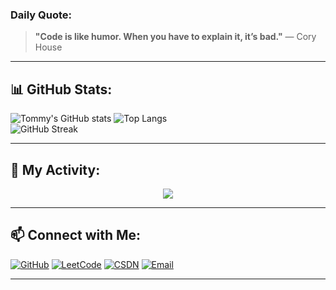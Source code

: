 
### **Daily Quote:**
> **"Code is like humor. When you have to explain it, it’s bad."** — Cory House

---


## 📊 GitHub Stats:
![Tommy's GitHub stats](https://github-readme-stats.vercel.app/api?username=Biscoffee&show_icons=true&theme=tokyonight) 
![Top Langs](https://github-readme-stats.vercel.app/api/top-langs/?username=Tommy-MrWu&layout=compact&theme=tokyonight)  
![GitHub Streak](https://github-readme-streak-stats.herokuapp.com/?user=Tommy-MrWu&theme=radical)  

---

## 🌱 My Activity:
<div align="center">
  <img src="https://github-readme-activity-graph.vercel.app/graph?username=Biscoffee&theme=xcode&hide_border=true" />
</div>

---



## 📫 Connect with Me:
[![GitHub](https://img.shields.io/badge/-GitHub-181717?style=flat-square&logo=github)](https://github.com/Biscoffee)
[![LeetCode](https://img.shields.io/badge/-LeetCode-FFA116?style=flat-square&logo=leetcode)](https://leetcode.cn/u/wu-tong-1ms/)
[![CSDN](https://img.shields.io/badge/-CSDN-DC382D?style=flat-square&logo=csdn)](https://blog.csdn.net/2402_86720949?spm=1000.2115.3001.5343)
[![Email](https://img.shields.io/badge/-Email-D14836?style=flat-square&logo=gmail&logoColor=white)](mailto:17813123671@163.com)

---

